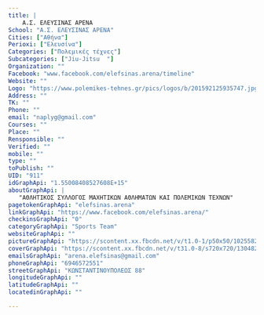 ```yaml
---
title: |
    Α.Σ. ΕΛΕΥΣΙΝΑΣ ΑΡΕΝΑ
School: "Α.Σ. ΕΛΕΥΣΙΝΑΣ ΑΡΕΝΑ"
Cities: ["Αθήνα"]
Perioxi: ["Ελευσίνα"]
Categories: ["Πολεμικές τέχνες"]
Subcategories: ["Jiu-Jitsu  "]
Organization: ""
Facebook: "www.facebook.com/elefsinas.arena/timeline"
Website: ""
Logo: "https://www.polemikes-tehnes.gr/pics/logos/b/201592125935747.jpg"
Address: ""
TK: ""
Phone: ""
email: "naplyg@gmail.com"
Courses: ""
Place: ""
Rensponsible: ""
Verified: ""
mobile: ""
type: ""
toPublish: ""
UID: "911"
idGraphApi: "1.55008408527608E+15"
aboutGraphApi: | 
   "ΑΘΛΗΤΙΚΟΣ ΣΥΛΛΟΓΟΣ ΜΑΧΗΤΙΚΩΝ ΑΘΛΗΜΑΤΩΝ ΚΑΙ ΠΟΛΕΜΙΚΩΝ ΤΕΧΝΩΝ"
pagetokenGraphApi: "elefsinas.arena"
linkGraphApi: "https://www.facebook.com/elefsinas.arena/"
checkinsGraphApi: "0"
categoryGraphApi: "Sports Team"
websiteGraphApi: ""
pictureGraphApi: "https://scontent.xx.fbcdn.net/v/t1.0-1/p50x50/10255823_1597881793829639_1849207659970354558_n.jpg?oh=8849e52a8fa95ef368ff13a2971674ae&amp;oe=5B4D5807"
coverGraphApi: "https://scontent.xx.fbcdn.net/v/t31.0-8/s720x720/13048217_1720354181582399_1675609117495527867_o.jpg?oh=511ed572a4330cd82fe3b74e7847b623&amp;oe=5B368306"
emailsGraphApi: "arena.elefsinas@gmail.com"
phoneGraphApi: "6946572551"
streetGraphApi: "ΚΩΝΣΤΑΝΤΙΝΟΥΠΟΛΕΩΣ 88"
longitudeGraphApi: ""
latitudeGraphApi: ""
locatedinGraphApi: ""

---
```




